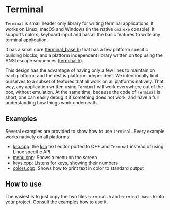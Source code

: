 # Terminal

`Terminal` is small header only library for writing terminal applications. It
works on Linux, macOS and Windows (in the native `cmd.exe` console). It
supports colors, keyboard input and has all the basic features to write any
terminal application.

It has a small core ([terminal_base.h](terminal_base.h)) that has a few
platform specific building blocks, and a platform independent library written
on top using the ANSI escape sequences ([terminal.h](terminal.h)).

This design has the advantage of having only a few lines to maintain on each
platform, and the rest is platform independent. We intentionally limit
ourselves to a subset of features that all work on all platforms natively. That
way, any application written using `Terminal` will work everywhere out of the
box, without emulation. At the same time, because the code of `Terminal` is
short, one can easily debug it if something does not work, and have a full
understanding how things work underneath.

## Examples

Several examples are provided to show how to use `Terminal`. Every example
works natively on all platforms:

* [kilo.cpp](examples/kilo.cpp): the [kilo](https://github.com/snaptoken/kilo-src) text editor
  ported to C++ and `Terminal` instead of using Linux specific API.
* [menu.cpp](examples/menu.cpp): Shows a menu on the screen
* [keys.cpp](examples/keys.cpp): Listens for keys, showing their numbers
* [colors.cpp](examples/colors.cpp): Shows how to print text in color to standard output

## How to use

The easiest is to just copy the two files `terminal.h` and `terminal_base.h`
into your project. Consult the examples how to use it.
